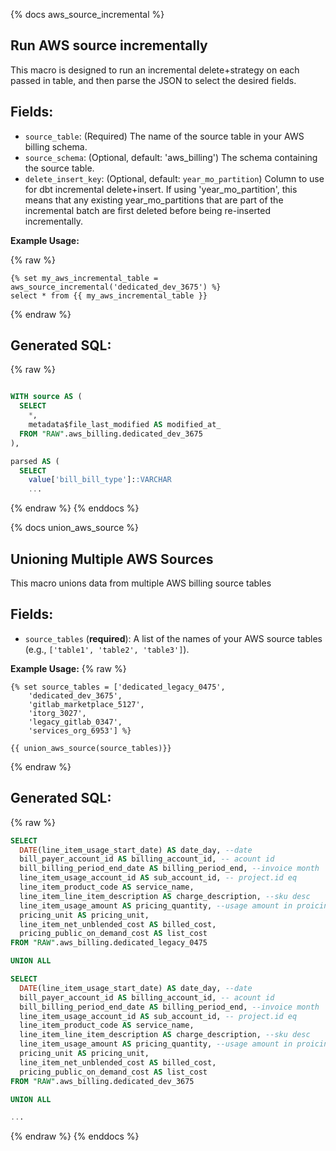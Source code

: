{% docs aws_source_incremental %}

## Run AWS source incrementally

This macro is designed to run an incremental delete+strategy on each passed in table, and then parse the JSON to select the desired fields.

## Fields:

* `source_table`: (Required) The name of the source table in your AWS billing schema.
* `source_schema`: (Optional, default: 'aws_billing') The schema containing the source table.
* `delete_insert_key`: (Optional, default: `year_mo_partition`) Column to use for dbt incremental delete+insert. If using 'year_mo_partition', this means that any existing year_mo_partitions that are part of the incremental batch are first deleted before being re-inserted incrementally.

**Example Usage:**

{% raw %}
```jinja2
{% set my_aws_incremental_table = aws_source_incremental('dedicated_dev_3675') %}
select * from {{ my_aws_incremental_table }}
```
{% endraw %}
## Generated SQL:

{% raw %}
```sql

WITH source AS (
  SELECT
    *,
    metadata$file_last_modified AS modified_at_
  FROM "RAW".aws_billing.dedicated_dev_3675
),

parsed AS (
  SELECT
    value['bill_bill_type']::VARCHAR                                                   AS bill_bill_type,
    ...
```
{% endraw %}
{% enddocs %}

{% docs union_aws_source %}

## Unioning Multiple AWS Sources

This macro unions data from multiple AWS billing source tables

## Fields:

* `source_tables` (**required**): A list of the names of your AWS source tables (e.g., `['table1', 'table2', 'table3']`).

**Example Usage:**
{% raw %}
```jinja2
{% set source_tables = ['dedicated_legacy_0475',
    'dedicated_dev_3675',
    'gitlab_marketplace_5127',
    'itorg_3027',
    'legacy_gitlab_0347',
    'services_org_6953'] %}

{{ union_aws_source(source_tables)}}
```
{% endraw %}
## Generated SQL:
{% raw %}
```sql
SELECT
  DATE(line_item_usage_start_date) AS date_day, --date
  bill_payer_account_id AS billing_account_id, -- acount id
  bill_billing_period_end_date AS billing_period_end, --invoice month
  line_item_usage_account_id AS sub_account_id, -- project.id eq
  line_item_product_code AS service_name,
  line_item_line_item_description AS charge_description, --sku desc
  line_item_usage_amount AS pricing_quantity, --usage amount in proicing unit
  pricing_unit AS pricing_unit,
  line_item_net_unblended_cost AS billed_cost,
  pricing_public_on_demand_cost AS list_cost
FROM "RAW".aws_billing.dedicated_legacy_0475

UNION ALL

SELECT
  DATE(line_item_usage_start_date) AS date_day, --date
  bill_payer_account_id AS billing_account_id, -- acount id
  bill_billing_period_end_date AS billing_period_end, --invoice month
  line_item_usage_account_id AS sub_account_id, -- project.id eq
  line_item_product_code AS service_name,
  line_item_line_item_description AS charge_description, --sku desc
  line_item_usage_amount AS pricing_quantity, --usage amount in proicing unit
  pricing_unit AS pricing_unit,
  line_item_net_unblended_cost AS billed_cost,
  pricing_public_on_demand_cost AS list_cost
FROM "RAW".aws_billing.dedicated_dev_3675

UNION ALL

...

```
{% endraw %}
{% enddocs %}
